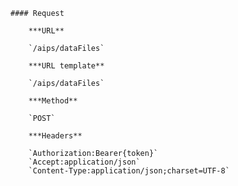     #### Request

        ***URL**

        `/aips/dataFiles`

        ***URL template**

        `/aips/dataFiles`

        ***Method**

        `POST`

        ***Headers**

        `Authorization:Bearer{token}`
        `Accept:application/json`
        `Content-Type:application/json;charset=UTF-8`
